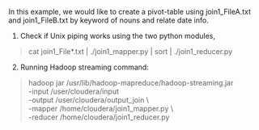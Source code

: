 In this example, we would like to create a pivot-table using join1_FileA.txt and join1_FileB.txt by keyword of nouns and relate date info. 

1. Check if Unix piping works using the two python modules, 
> cat join1_File*.txt | ./join1_mapper.py | sort | ./join1_reducer.py

2. Running Hadoop streaming command:
 > hadoop jar /usr/lib/hadoop-mapreduce/hadoop-streaming.jar \
   -input /user/cloudera/input \
   -output /user/cloudera/output_join \   
   -mapper /home/cloudera/join1_mapper.py \   
   -reducer /home/cloudera/join1_reducer.py